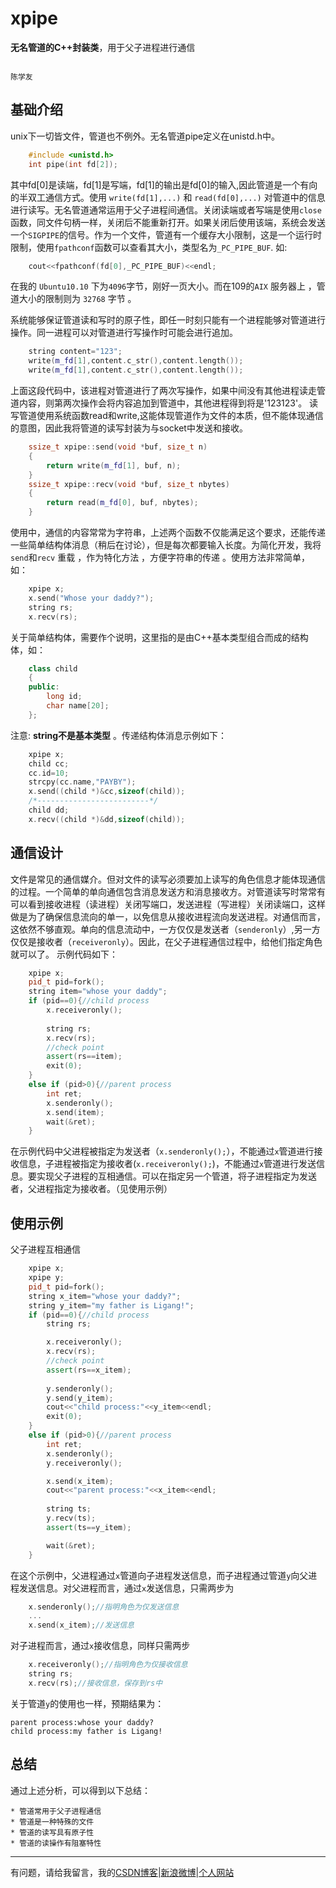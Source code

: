 xpipe
=====
**无名管道的C++封装类**，用于父子进程进行通信

																					陈学友

基础介绍
-----



unix下一切皆文件，管道也不例外。无名管道pipe定义在unistd.h中。

```c++
	#include <unistd.h>
	int pipe(int fd[2]);
```

其中fd[0]是读端，fd[1]是写端，fd[1]的输出是fd[0]的输入,因此管道是一个有向的半双工通信方式。使用 `write(fd[1],...)` 和 `read(fd[0],...)` 对管道中的信息进行读写。无名管道通常运用于父子进程间通信。关闭读端或者写端是使用`close`函数，同文件句柄一样，关闭后不能重新打开。如果关闭后使用该端，系统会发送一个`SIGPIPE`的信号。作为一个文件，管道有一个缓存大小限制，这是一个运行时限制，使用`fpathconf`函数可以查看其大小，类型名为`_PC_PIPE_BUF`.
如:

```c++
	cout<<fpathconf(fd[0],_PC_PIPE_BUF)<<endl;
```

在我的 `Ubuntu10.10` 下为`4096`字节，刚好一页大小。而在109的`AIX` 服务器上 ，管道大小的限制则为 `32768` 字节 。

系统能够保证管道读和写时的原子性，即任一时刻只能有一个进程能够对管道进行操作。同一进程可以对管道进行写操作时可能会进行追加。

```c++
	string content="123";
	write(m_fd[1],content.c_str(),content.length());
	write(m_fd[1],content.c_str(),content.length());
```

上面这段代码中，该进程对管道进行了两次写操作，如果中间没有其他进程读走管道内容，则第两次操作会将内容追加到管道中，其他进程得到将是'123123'。
读写管道使用系统函数read和write,这能体现管道作为文件的本质，但不能体现通信的意图，因此我将管道的读写封装为与socket中发送和接收。

```c++
	ssize_t xpipe::send(void *buf, size_t n)
	{
		return write(m_fd[1], buf, n);
	}
	ssize_t xpipe::recv(void *buf, size_t nbytes)
	{
		return read(m_fd[0], buf, nbytes);
	}
```

使用中，通信的内容常常为字符串，上述两个函数不仅能满足这个要求，还能传递一些简单结构体消息（稍后在讨论），但是每次都要输入长度。为简化开发，我将`send`和`recv` 重载 ，作为特化方法 ，方便字符串的传递 。使用方法非常简单，如：

```c++
	xpipe x;
	x.send("Whose your daddy?");
	string rs;
	x.recv(rs);
```
关于简单结构体，需要作个说明，这里指的是由C++基本类型组合而成的结构体，如：

```c++
	class child
	{
	public:
		long id;
		char name[20];
	};
```
注意: **string不是基本类型** 。传递结构体消息示例如下：

```c++
	xpipe x;
	child cc;
	cc.id=10;
	strcpy(cc.name,"PAYBY");
	x.send((child *)&cc,sizeof(child));
	/*-------------------------*/
	child dd;
	x.recv((child *)&dd,sizeof(child));	
```

通信设计
----

文件是常见的通信媒介。但对文件的读写必须要加上读写的角色信息才能体现通信的过程。一个简单的单向通信包含消息发送方和消息接收方。对管道读写时常常有可以看到接收进程（读进程）关闭写端口，发送进程（写进程）关闭读端口，这样做是为了确保信息流向的单一，以免信息从接收进程流向发送进程。对通信而言，这依然不够直观。单向的信息流动中，一方仅仅是发送者（`senderonly`）,另一方仅仅是接收者（`receiveronly`）。因此，在父子进程通信过程中，给他们指定角色就可以了。
示例代码如下：

```c++
	xpipe x;
	pid_t pid=fork();
	string item="whose your daddy";
	if (pid==0){//child process
		x.receiveronly();
		
		string rs;
		x.recv(rs);
		//check point
		assert(rs==item);
		exit(0);	
	}
	else if (pid>0){//parent process
		int ret;
		x.senderonly();
		x.send(item);
		wait(&ret);
	}
```

在示例代码中父进程被指定为发送者（`x.senderonly();`），不能通过`x`管道进行接收信息，子进程被指定为接收者(`x.receiveronly();`)，不能通过`x`管道进行发送信息。要实现父子进程的互相通信。可以在指定另一个管道，将子进程指定为发送者，父进程指定为接收者。（见使用示例）

使用示例
----
父子进程互相通信

```c++
	xpipe x;
	xpipe y;
	pid_t pid=fork();
	string x_item="whose your daddy?";
	string y_item="my father is Ligang!";
	if (pid==0){//child process
		string rs;

		x.receiveronly();
		x.recv(rs);
		//check point
		assert(rs==x_item);
		
		y.senderonly();
		y.send(y_item);
		cout<<"child process:"<<y_item<<endl;
		exit(0);	
	}
	else if (pid>0){//parent process
		int ret;
		x.senderonly();
		y.receiveronly();

		x.send(x_item);
		cout<<"parent process:"<<x_item<<endl;
		
		string ts;
		y.recv(ts);
		assert(ts==y_item);

		wait(&ret);
	}
```
在这个示例中，父进程通过`x`管道向子进程发送信息，而子进程通过管道`y`向父进程发送信息。对父进程而言，通过`x`发送信息，只需两步为

```c++
	x.senderonly();//指明角色为仅发送信息
	...
	x.send(x_item);//发送信息
```
对子进程而言，通过`x`接收信息，同样只需两步

```c++
	x.receiveronly();//指明角色为仅接收信息
	string rs;
	x.recv(rs);//接收信息，保存到rs中
```
关于管道`y`的使用也一样，预期结果为：

```
parent process:whose your daddy?
child process:my father is Ligang!
```

总结
----------

通过上述分析，可以得到以下总结：

	* 管道常用于父子进程通信
	* 管道是一种特殊的文件
	* 管道的读写具有原子性
	* 管道的读操作有阻塞特性

----
有问题，请给我留言，我的[CSDN博客](http://blog.csdn.net/qq910894904)|[新浪微博](http://weibo.com/1892488770)|[个人网站](http://www.cxueyou.sinaapp.com/)
